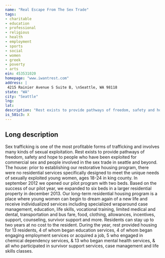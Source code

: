 ```yaml
---
name: "Real Escape From The Sex Trade"
tags:
- charitable
- education
- professional
- religious
- health
- employment
- sports
- social
- women
- greek
- poverty
- arts
ein: 453531020
homepage: "www.iwantrest.com"
address: |
 4215 Rainier Avenue S Suite B, \nSeattle, WA 98118
state: "WA"
city: "Seattle"
lng: 
lat: 
description: "Rest exists to provide pathways of freedom, safety and hope to people who have been exploited for commercial sex and people involved in the sex trade in seattle and beyond. "
is_501c3: X
---
```


## Long description

Sex trafficking is one of the most profitable forms of trafficking and involves many kinds of sexual exploitation. Rest exists to provide pathways of freedom, safety and hope to people who have been exploited for commercial sex and people involved in the sex trade in seattle and beyond. The house: prior to establishing our restorative housing program, there were no residential services specifically designed to meet the unique needs of sexually exploited young women, ages 18-24 in king county. In september 2012 we opened our pilot program with two beds. Based on the success of our pilot year, we expanded to six beds in a larger residential property in december 2013. Our long-term residential housing program is a place where young women can begin to dream again of a new life and receive individualized services including specialized wraparound case management, education, life skills, vocational training, limited medical and dental, transportation and bus fare, food, clothing, allowances, incentives, support, counseling, survivor support and more. Residents can stay up to two years at no cost to the resident. During the year, rest provided housing for 13 residents, 4 of whom began education services, 4 of whom began engaging employment services or acquired a job, 5 who engaged in chemical dependency services, & 13 who began mental health services, & all who participated in survivor support services, case management and life skills classes. 
